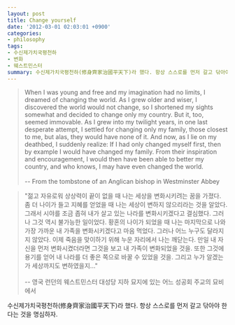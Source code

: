 ```yaml
---
layout: post
title: Change yourself
date: '2012-03-01 02:03:01 +0900'
categories:
- philosophy
tags:
- 수신제가치국평천하
- 변화
- 웨스트민스터
summary: 수신제가치국평천하(修身齊家治國平天下)라 했다. 항상 스스로를 먼저 갈고 닦아야 한다는 것을 명심하자.
---
```

>When I was young and free and my imagination had no limits, I dreamed of changing the world. As I grew older and wiser, I discovered the world would not change, so I shortened my sights somewhat and decided to change only my country. But it, too, seemed immovable. As I grew into my twilight years, in one last desperate attempt, I settled for changing only my family, those closest to me, but alas, they would have none of it. And now, as I lie on my deathbed, I suddenly realize: If I had only changed myself first, then by example I would have changed my family. From their inspiration and encouragement, I would then have been able to better my country, and who knows, I may have even changed the world.
<br /><br />
-- From the tombstone of an Anglican bishop in Westminster Abbey

>"젊고 자유로워 상상력이 끝이 없을 때 나는 세상을 변화시키려는 꿈을 가졌다. 좀 더 나이가 들고 지혜를 얻었을 때 나는 세상이 변하지 않으리라는 것을 알았다. 그래서 시야를 조금 좁혀 내가 살고 있는 나라를 변화시키겠다고 결심했다. 그러나 그것 역시 불가능한 일이었다. 황혼의 나이가 되었을 때 나는 마지막으로 나와 가장 가까운 내 가족을 변화시키겠다고 마음 먹었다. 그러나 어느 누구도 달라지지 않았다. 이제 죽음을 맞이하기 위해 누운 자리에서 나는 깨닫는다. 만일 내 자신을 먼저 변화시켰더라면 그것을 보고 내 가족이 변화되었을 것을. 또한 그것에 용기를 얻어 내 나라를 더 좋은 쪽으로 바꿀 수 있었을 것을. 그리고 누가 알겠는가 세상까지도 변하였을지..."
<br /><br />
-- 영국 런던의 웨스트민스터 대성당 지하 묘지에 있는&nbsp;어느 성공회 주교의 묘비에서

수신제가치국평천하(修身齊家治國平天下)라 했다. 항상 스스로를 먼저 갈고 닦아야 한다는 것을 명심하자.